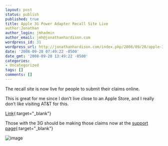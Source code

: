 ```yaml
---
layout: post
status: publish
published: true
title: Apple 3G Power Adapter Recall Site Live
author:Jonathan
author_login: jmhadmin
author_email: jmh@jonathanhardison.com
wordpress_id: 31
wordpress_url: http://jonathanhardison.com/index.php/2008/09/20/apple-3g-power-adapter-recall-site-live/
date: '2008-09-20 07:49:22 -0500'
date_gmt: '2008-09-20 13:49:22 -0500'
categories:
- Uncategorized
tags: []
comments: []
---
```

The recall site is now live for people to submit their claims online.

This is great for me since I don’t live close to an Apple Store, and I really don’t like visiting AT&T for this.

[Link](https://supportform.apple.com/200809/){:target="_blank"}

Those with the 3G should be making those claims now at the [support page](https://supportform.apple.com/200809/){:target="_blank"}

![image]({{site.base}}/imagecontent/2008/09/image-thumb.png)
